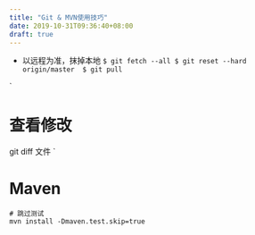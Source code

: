 ```yaml
---
title: "Git & MVN使用技巧"
date: 2019-10-31T09:36:40+08:00
draft: true
---
```


* 以远程为准，抹掉本地
`
$ git fetch --all
$ git reset --hard origin/master 
$ git pull
`

`
# 查看修改
git  diff 文件
`


# Maven
``` shell
# 跳过测试
mvn install -Dmaven.test.skip=true
```
